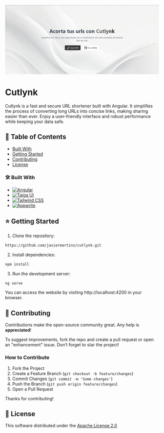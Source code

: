 <!-- PROJECT LOGO -->

<a href="">
  <img src="src/assets/img/readme.png" alt="Logo" />
</a>

<!-- ABOUT THE PROJECT -->

# Cutlynk

Cutlynk is a fast and secure URL shortener built with Angular. It simplifies the process of converting long URLs into concise links, making sharing easier than ever. Enjoy a user-friendly interface and robust performance while keeping your data safe.

<!-- TABLE OF CONTENTS -->

## 🚩 Table of Contents

- [Built With](#built-with)
- [Getting Started](#getting-started)
- [Contributing](#contributing)
- [License](#license)

### 🛠️ Built With <a id='built-with'></a>

- [![Angular][Angular.io]][Angular-url]
- [![Taiga UI][Taiga-ui]][Taiga-url]
- [![Tailwind CSS][Tailwind]][Tailwind-url]
- [![Appwrite][Appwrite]][Appwrite-url]

[Angular.io]: https://img.shields.io/badge/Angular-DD0031?style=for-the-badge&logo=angular&logoColor=white
[Angular-url]: https://angular.io/
[Taiga-ui]: https://img.shields.io/badge/Taiga%20UI-ff7043?style=for-the-badge&link=https://taiga-ui.dev/
[Taiga-url]: https://taiga-ui.dev/
[Tailwind]: https://img.shields.io/badge/Tailwind_CSS-38B2AC?style=for-the-badge&logo=tailwind-css&logoColor=white
[Tailwind-url]: https://tailwindcss.com/
[Appwrite]: https://img.shields.io/badge/Appwrite-%23FD366E.svg?style=for-the-badge&logo=appwrite&logoColor=white
[Appwrite-url]: https://appwrite.io/

<!-- GETTING STARTED -->

## ⭐ Getting Started <a id='getting-started'></a>

1. Clone the repository:

```bash
https://github.com/javiermartins/cutlynk.git
```

2. Install dependencies:

```bash
npm install
```

3. Run the development server:

```bash
ng serve
```

You can access the website by visiting http://localhost:4200 in your browser.

<!-- CONTRIBUTING -->

## 💬 Contributing <a id='contributing'></a>

Contributions make the open-source community great. Any help is **appreciated**!

To suggest improvements, fork the repo and create a pull request or open an "enhancement" issue. Don’t forget to star the project!

### How to Contribute

1. Fork the Project
2. Create a Feature Branch (`git checkout -b feature/changes`)
3. Commit Changes (`git commit -m 'Some changes'`)
4. Push the Branch (`git push origin feature/changes`)
5. Open a Pull Request

Thanks for contributing!

<!-- LICENSE -->

## 📜 License <a id='license'></a>

This software distributed under the [Apache License 2.0](https://github.com/javiermartins/cutlynk/blob/master/LICENSE)
